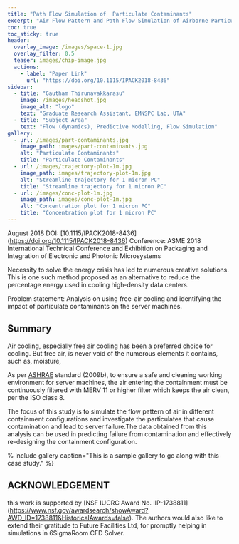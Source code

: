 ```yaml
---
title: "Path Flow Simulation of  Particulate Contaminants"
excerpt: "Air Flow Pattern and Path Flow Simulation of Airborne Particulate Contaminants in a High-Density Data Center Utilizing Airside Economization "
toc: true
toc_sticky: true
header:
  overlay_image: /images/space-1.jpg
  overlay_filter: 0.5
  teaser: images/chip-image.jpg
  actions:
    - label: "Paper Link"
      url: "https://doi.org/10.1115/IPACK2018-8436"
sidebar:
  - title: "Gautham Thirunavakkarasu"
    image: /images/headshot.jpg
    image_alt: "logo"
    text: "Graduate Research Assistant, EMNSPC Lab, UTA"
  - title: "Subject Area"
    text: "Flow (dynamics), Predictive Modelling, Flow Simulation"
gallery:
  - url: /images/part-contaminants.jpg
    image_path: images/part-contaminants.jpg
    alt: "Particulate Contaminants"
    title: "Particulate Contaminants"
  - url: /images/trajectory-plot-1m.jpg
    image_path: images/trajectory-plot-1m.jpg
    alt: "Streamline trajectory for 1 micron PC"
    title: "Streamline trajectory for 1 micron PC"
  - url: /images/conc-plot-1m.jpg
    image_path: images/conc-plot-1m.jpg
    alt: "Concentration plot for 1 micron PC"
    title: "Concentration plot for 1 micron PC"
---
```


August 2018
DOI: [10.1115/IPACK2018-8436] (https://doi.org/10.1115/IPACK2018-8436)
Conference: ASME 2018 International Technical Conference and Exhibition
 on Packaging and Integration of Electronic and Photonic Microsystems

Necessity to solve the energy crisis has led to numerous creative solutions. This is
one such method proposed as an alternative to reduce the percentage energy used in
cooling high-density data centers. <br/>

Problem statement: Analysis on using free-air cooling and identifying
 the impact of particulate contaminants on the server machines.

## Summary
Air cooling, especially free air cooling has been a preferred choice for cooling.
But free air, is never void of the numerous elements it contains, such as, moisture,

As per [ASHRAE](https://www.ashrae.org/technical-resources/bookstore/indoor-air-quality-guide) standard (2009b), to ensure a safe and cleaning working environment
for server machines, the air entering the containment must be continuously filtered
with MERV 11 or higher filter which keeps the air clean, per the ISO class 8.

The focus of this study is to simulate the flow pattern of air in different containment
configurations and investigate the particulates that cause contamination and lead to
server failure.The data obtained from this analysis can be used in predicting failure from
contamination and effectively re-designing the containment configuration.

% include gallery caption="This is a sample gallery to go along with this case study." %}

## ACKNOWLEDGEMENT
this  work  is  supported  by  [NSF  IUCRC  Award  No.   IIP-1738811] (https://www.nsf.gov/awardsearch/showAward?AWD_ID=1738811&HistoricalAwards=false).
The authors would also like to extend their gratitude to Future Facilities Ltd,
for promptly helping in simulations in 6SigmaRoom CFD Solver.


